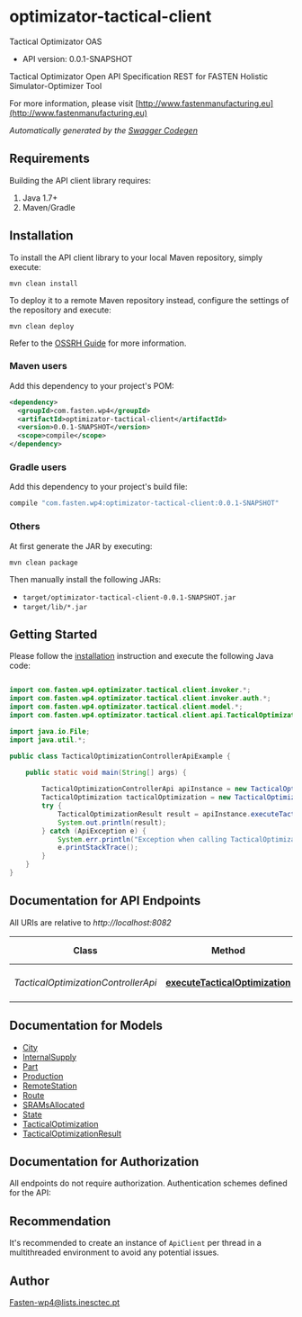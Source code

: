 # optimizator-tactical-client

Tactical Optimizator OAS
- API version: 0.0.1-SNAPSHOT

Tactical Optimizator Open API Specification REST for FASTEN Holistic Simulator-Optimizer Tool

  For more information, please visit [http://www.fastenmanufacturing.eu](http://www.fastenmanufacturing.eu)

*Automatically generated by the [Swagger Codegen](https://github.com/swagger-api/swagger-codegen)*


## Requirements

Building the API client library requires:
1. Java 1.7+
2. Maven/Gradle

## Installation

To install the API client library to your local Maven repository, simply execute:

```shell
mvn clean install
```

To deploy it to a remote Maven repository instead, configure the settings of the repository and execute:

```shell
mvn clean deploy
```

Refer to the [OSSRH Guide](http://central.sonatype.org/pages/ossrh-guide.html) for more information.

### Maven users

Add this dependency to your project's POM:

```xml
<dependency>
  <groupId>com.fasten.wp4</groupId>
  <artifactId>optimizator-tactical-client</artifactId>
  <version>0.0.1-SNAPSHOT</version>
  <scope>compile</scope>
</dependency>
```

### Gradle users

Add this dependency to your project's build file:

```groovy
compile "com.fasten.wp4:optimizator-tactical-client:0.0.1-SNAPSHOT"
```

### Others

At first generate the JAR by executing:

```shell
mvn clean package
```

Then manually install the following JARs:

* `target/optimizator-tactical-client-0.0.1-SNAPSHOT.jar`
* `target/lib/*.jar`

## Getting Started

Please follow the [installation](#installation) instruction and execute the following Java code:

```java

import com.fasten.wp4.optimizator.tactical.client.invoker.*;
import com.fasten.wp4.optimizator.tactical.client.invoker.auth.*;
import com.fasten.wp4.optimizator.tactical.client.model.*;
import com.fasten.wp4.optimizator.tactical.client.api.TacticalOptimizationControllerApi;

import java.io.File;
import java.util.*;

public class TacticalOptimizationControllerApiExample {

    public static void main(String[] args) {
        
        TacticalOptimizationControllerApi apiInstance = new TacticalOptimizationControllerApi();
        TacticalOptimization tacticalOptimization = new TacticalOptimization(); // TacticalOptimization | tacticalOptimization
        try {
            TacticalOptimizationResult result = apiInstance.executeTacticalOptimization(tacticalOptimization);
            System.out.println(result);
        } catch (ApiException e) {
            System.err.println("Exception when calling TacticalOptimizationControllerApi#executeTacticalOptimization");
            e.printStackTrace();
        }
    }
}

```

## Documentation for API Endpoints

All URIs are relative to *http://localhost:8082*

Class | Method | HTTP request | Description
------------ | ------------- | ------------- | -------------
*TacticalOptimizationControllerApi* | [**executeTacticalOptimization**](docs/TacticalOptimizationControllerApi.md#executeTacticalOptimization) | **POST** /execute | Execute a tactical optimization


## Documentation for Models

 - [City](docs/City.md)
 - [InternalSupply](docs/InternalSupply.md)
 - [Part](docs/Part.md)
 - [Production](docs/Production.md)
 - [RemoteStation](docs/RemoteStation.md)
 - [Route](docs/Route.md)
 - [SRAMsAllocated](docs/SRAMsAllocated.md)
 - [State](docs/State.md)
 - [TacticalOptimization](docs/TacticalOptimization.md)
 - [TacticalOptimizationResult](docs/TacticalOptimizationResult.md)


## Documentation for Authorization

All endpoints do not require authorization.
Authentication schemes defined for the API:

## Recommendation

It's recommended to create an instance of `ApiClient` per thread in a multithreaded environment to avoid any potential issues.

## Author

Fasten-wp4@lists.inesctec.pt

